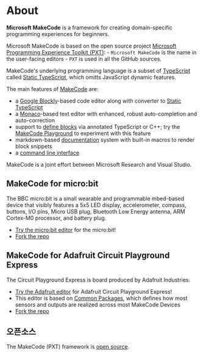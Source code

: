# About

**Microsoft MakeCode** is a framework for creating domain-specific programming experiences for beginners.

Microsoft MakeCode is based on the open source project [Microsoft Programming Experience Toolkit (PXT)](https://github.com/Microsoft/pxt): - `Microsoft MakeCode` is the name in the user-facing editors - `PXT` is used in all the GitHub sources.

MakeCode's underlying programming language is a subset of [TypeScript](http://typescriptlang.org) called [Static TypeScript](/language), which omitts JavaScript dynamic features.

The main features of [MakeCode](/docs) are:

* a [Google Blockly](https://developers.google.com/blockly/)-based code editor along with converter to [Static TypeScript](/language)
* a [Monaco](https://github.com/Microsoft/monaco-editor)-based text editor with enhanced, robust auto-completion and auto-correction
* support to [define blocks](/defining-blocks) via annotated TypeScript or C++; try the [MakeCode Playground](/playground) to experiment with this feature
* markdown-based [documentation](/writing-docs) system with built-in macros to render block snippets
* a [command line interface](/cli)

MakeCode is a joint effort between Microsoft Research and Visual Studio.

## MakeCode for micro:bit

The BBC micro:bit is a small wearable and programmable mbed-based device that visibly features a 5x5 LED display, accelerometer, compass, buttons, I/O pins, Micro USB plug, Bluetooth Low Energy antenna, ARM Cortex-M0 processor, and battery plug.

* [Try the micro:bit editor](https://makecode.microbit.org) for the micro:bit!
* [Fork the repo](https://github.com/microsoft/pxt-microbit)

## MakeCode for Adafruit Circuit Playground Express

The Circuit Playground Express is board produced by Adafruit Industries.

* [Try the Adafruit editor](https://makecode.adafruit.com) for Adafruit Circuit Playground Express!
* This editor is based on [Common Packages](https://github.com/microsoft/pxt-common-packages), which defines how most sensors and outputs are realized across most MakeCode Devices
* [Fork the repo](https://github.com/microsoft/pxt-adafruit)

## 오픈소스

The MakeCode (PXT) framework is [open source](http://www.github.com/microsoft/pxt).